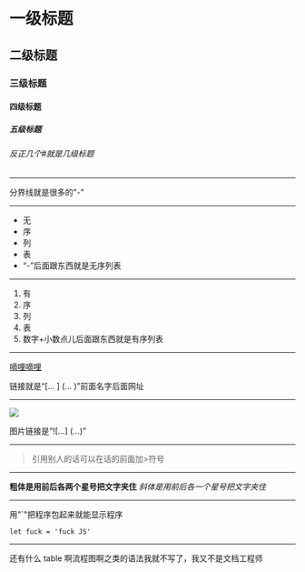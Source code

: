 # 一级标题
## 二级标题
### 三级标题
#### 四级标题
##### 五级标题
###### 反正几个#就是几级标题

----------------------

分界线就是很多的"-"

----------------------

- 无
- 序
- 列
- 表
- “-”后面跟东西就是无序列表

----------------------

1. 有
2. 序
3. 列
4. 表
5. 数字+小数点儿后面跟东西就是有序列表

---------------------

[嘀哩嘀哩](http://www.jianshu.co)

链接就是“[... ] (... )”前面名字后面网址

---------------------

![](https://i0.hdslb.com/bfs/article/9b2dd6a128967e0f3f486357fadf91e841445a64.png@860w_482h.webp)

图片链接是“![...] (...)”

----------------------

> 引用别人的话可以在话的前面加>符号

----------------------

**粗体是用前后各两个星号把文字夹住**
*斜体是用前后各一个星号把文字夹住*

----------------------

用"`"把程序包起来就能显示程序

`let fuck = 'fuck JS'`

----------------------
还有什么 table 啊流程图啊之类的语法我就不写了，我又不是文档工程师
